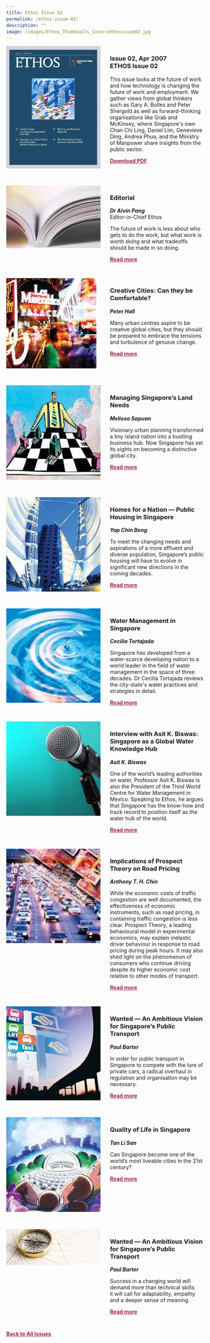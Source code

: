```yaml
---
title: Ethos Issue 02
permalink: /ethos-issue-02/
description: ""
image: /images/Ethos_Thumbnails_Cover/ethosissue02.jpg
---
```

<style>

.back a
{
	color: #9f2943;
	font-weight: bold;
	}
	


.text
{
	width: 50%;
}	
	
.img1 img
{
margin-top:25px;	
}	
	
.img img
{
margin-top:15px;	
}		
	
.button1 a
{
	color: #9f2943;
	font-weight:bold;
}
	

.grid-container {
	display: grid;
	grid-template-columns: 50% 50%;
	grid-column-gap: 5%;
	margin-bottom: 5%;
	}	
	
@media only screen and (max-width: 600px) {
	.grid-container {
		display: block;
	}
}	
</style>


<div class="grid-container">
	<div><img src="/images/Ethos_Images/Ethos_Issue_02/ETHOS02.jpg"></div>
	<div>
		<h3>Issue 02, Apr 2007 <br> ETHOS Issue 02</h3>
		<p>This issue looks at the future of work and how technology is changing the future of work and employment. We gather views from global thinkers such as Gary A. Bolles and Peter Shergold as well as forward-thinking organisations like Grab and McKinsey, where Singapore's own Chan Chi Ling, Daniel Lim, Genevieve Ding, Andrea Phua, and the Ministry of Manpower share insights from the public sector.</p>
		<div class="button1"><a href="https://file.go.gov.sg/ethos-issue-18.pdf">Download PDF</a></div>
	</div>
</div>

<br>

<div class="grid-container">
	<div><img src="/images/Landing_Banner_Images/tile_editorial.jpg"></div>
	<div>
		<h3>Editorial</h3>
		<b><i>Dr Alvin Pang</i></b>
		<figcaption>Editor-in-Chief Ethos</figcaption>
		<p>The future of work is less about who gets to do the work, but what work is worth doing and what tradeoffs should be made in so doing.</p>
		<div class="button1"><a href="/ethos-issue-18/editorial/">Read more</a></div>
	</div>
</div>

<br>

<div class="grid-container">
	<div><img src="/images/Ethos_Images/Ethos_Issue_02/Creative_Cities.jpg"></div>
	<div>
		<h3>Creative Cities: Can they be Comfortable?</h3>
		<b><i>Peter Hall</i></b>
		<p>Many urban centres aspire to be creative global cities, but they should be prepared to embrace the tensions and turbulence of genuiue change.</p>
		<div class="button1"><a href="/ethos-issue-18/public-service-4/">Read more</a></div>
	</div>
</div>

<br>

<div class="grid-container">
	<div><img src="/images/Ethos_Images/Ethos_Issue_02/Managing_Singapore's_Land_Needs.jpg"></div>
	<div>
		<h3>Managing Singapore’s Land Needs</h3>
		<b><i>Melissa Sapuan</i></b>
		<p>Visionary urban planning transformed a tiny island nation into a bustling business hub.  Now Singapore has set its sights on becoming a distinctive global city.</p>
		<div class="button1"><a href="/ethos-issue-18/governance-amid-technological-disruption-a-vision-for-an-agile-public-service/">Read more</a></div>
	</div>
</div>

<br>

<div class="grid-container">
	<div><img src="/images/Ethos_Images/Ethos_Issue_02/Homes_For_A_Nation.jpg"></div>
	<div>
		<h3>Homes for a Nation — Public Housing in Singapore</h3>
		<b><i>Yap Chin Beng</i></b>
		<p>To meet the changing needs and aspirations of a more affluent and diverse population, Singapore’s public housing will have to evolve in significant new directions in the coming decades.</p>
		<div class="button1"><a href="/ethos-issue-18/the-digital-social-contract-and-e-legitimacy/">Read more</a></div>
	</div>
</div>

<br>

<div class="grid-container">
	<div><img src="/images/Ethos_Images/Ethos_Issue_02/Waste_Management_In_Singapore.jpg"></div>
	<div>
		<h3>Water Management in Singapore</h3>
		<b><i>Cecilia Tortajada</i></b>
		<p>Singapore has developed from a water-scarce developing nation to a world leader in the field of water management in the space of three decades. Dr Cecilia Tortajada reviews the city-state's water practices and strategies in detail.</p>
		<div class="button1"><a href="/ethos-issue-18/the-digital-work-economy-and-our-human-future/">Read more</a></div>
	</div>
</div>

<br>

<div class="grid-container">
	<div><img src="/images/Ethos_Images/Teaser_Pictures/Interview.jpg"></div>
	<div>
		<h3>Interview with Asit K. Biswas: Singapore as a Global Water Knowledge Hub</h3>
		<b><i>Asit K. Biswas</i></b>
		<p>One of the world’s leading authorities on water, Professor Asit
K. Biswas is also the President of the Third World Centre for Water Management in Mexico. Speaking to Ethos, he argues that Singapore
has the know-how and track record to position itself as the
 water hub of the world.</p>
		<div class="button1"><a href="/ethos-issue-18/supporting-job-growth-and-worker-prosperity-in-a-new-era-of-automation/">Read more</a></div>
	</div>
</div>

<br>

<div class="grid-container">
	<div><img src="/images/Ethos_Images/Ethos_Issue_02/Implications_Of_ProspectTheory_OnRoad_Pricing.jpg"></div>
	<div>
		<h3>Implications of Prospect Theory on Road Pricing</h3>
		<b><i>Anthony T. H. Chin</i></b>
		<p>While the economic costs of traffic congestion are well documented, the effectiveness of economic instruments, such as road pricing, in containing traffic congestion is less clear. Prospect Theory, a leading behavioural model in experimental economics, may explain inelastic driver behaviour in response to road pricing during peak hours. It may also shed light on the phenomenon of consumers who continue driving despite its higher economic cost relative to other modes of transport.</p>
		<div class="button1"><a href="/ethos-issue-18/making-technology-work-for-workers/">Read more</a></div>
	</div>
</div>

<br>

<div class="grid-container">
	<div><img src="/images/Ethos_Images/Ethos_Issue_02/Wanted_An_Ambitious_Vision_For_Singapore_Public_Transport.jpg"></div>
	<div>
		<h3>Wanted — An Ambitious Vision for Singapore’s Public Transport</h3>
		<b><i>Paul Barter</i></b>
		<p>In order for public transport in Singapore to compete with the lure
of private cars, a radical overhaul in regulation and organisation
may be necessary.</p>
		<div class="button1"><a href="/ethos-issue-18/trends-and-shifts-in-employment-singapore-s-workforce/">Read more</a></div>
	</div>
</div>
<br>

<div class="grid-container">
	<div><img src="/images/Ethos_Images/Ethos_Issue_02/Qualtiy_Of_Life.jpg"></div>
	<div>
		<h3>Quality of Life in Singapore</h3>
		<b><i>Tan Li San</i></b>
		<p>Can Singapore become one of the world’s most liveable cities in the 21st century?</p>
		<div class="button1"><a href="/ethos-issue-18/public-value-through-private-partnerships-the-grab-story/">Read more</a></div>
	</div>
</div>

<br>

<div class="grid-container">
	<div><img src="/images/Cropped_images/Ethos_Issue_18/18_Banner_Navigating_the_New_Economy.jpg"></div>
	<div>
		<h3>Wanted — An Ambitious Vision for Singapore’s Public Transport</h3>
		<b><i>Paul Barter</i></b>
		<p>Success in a changing world will demand more than technical skills: it&nbsp;will call for adaptability, empathy and&nbsp;a deeper sense of meaning.</p>
		<div class="button1"><a href="/ethos-issue-18/navigating-the-new-economy-a-future-that-works/">Read more</a></div>
	</div>
</div>

<br>


<div class="back">
<a href="/all-issues/">Back to All Issues</a>
</div>